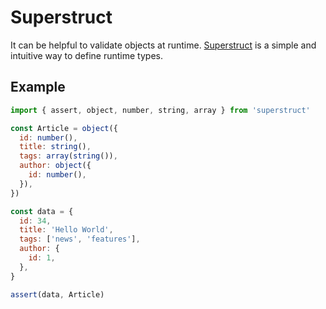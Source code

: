  # Superstruct
 
 It can be helpful to validate objects at runtime. [Superstruct](https://github.com/ianstormtaylor/superstruct) is a
 simple and intuitive way to define runtime types.
 
 ## Example

```javascript
import { assert, object, number, string, array } from 'superstruct'

const Article = object({
  id: number(),
  title: string(),
  tags: array(string()),
  author: object({
    id: number(),
  }),
})

const data = {
  id: 34,
  title: 'Hello World',
  tags: ['news', 'features'],
  author: {
    id: 1,
  },
}

assert(data, Article)
```
